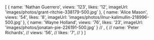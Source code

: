 
[
        {
            name: 'Nathan Guerrero',
            views: '123',
            likes: '12',
            imageUrl: 'images/photos/grant-ritchie-338179-500.jpg'
        }, {
            name: 'Alice Mason',
            views: '54',
            likes: '8',
            imageUrl: 'images/photos/ilnur-kalimullin-218996-500.jpg'
        }, {
            name: 'Wayne Holland',
            views: '76',
            likes: '23',
            imageUrl: 'images/photos/jonatan-pie-226191-500.jpg'
        }
//	, {
//            name: 'Peter Richards',
//            views: '56',
//            likes: '7',
//        }
]

